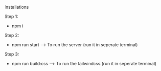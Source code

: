 Installations

Step 1:
   - npm i

Step 2:
   - npm run start --> To run the server (run it in seperate terminal)

Step 3:
   - npm run build:css --> To run the tailwindcss (run it in seperate terminal)
